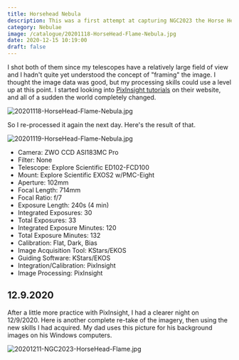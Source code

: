 ```yaml
---
title: Horsehead Nebula
description: This was a first attempt at capturing NGC2023 the Horse Head and Flame Nebulas.
category: Nebulae
image: /catalogue/20201118-HorseHead-Flame-Nebula.jpg
date: 2020-12-15 10:19:00
draft: false
---
```


I shot both of them since my telescopes have a relatively large field of view and I hadn't quite yet understood the concept of "framing" the image. I thought the image data was good, but my processing skills could use a level up at this point. I started looking into [PixInsight tutorials](https://pixinsight.com/tutorials/) on their website, and all of a sudden the world completely changed.  

![20201118-HorseHead-Flame-Nebula.jpg](/catalogue/20201118-HorseHead-Flame-Nebula.jpg)

So I re-processed it again the next day. Here's the result of that.  

![20201119-HorseHead-Flame-Nebula.jpg](/catalogue/20201119-HorseHead-Flame-Nebula.jpg)  
  
* Camera: ZWO CCD ASI183MC Pro
* Filter: None
* Telescope: Explore Scientific ED102-FCD100
* Mount: Explore Scientific EXOS2 w/PMC-Eight
* Aperture: 102mm
* Focal Length: 714mm
* Focal Ratio: f/7
* Exposure Length: 240s (4 min)
* Integrated Exposures: 30
* Total Exposures: 33
* Integrated Exposure Minutes: 120
* Total Exposure Minutes: 132
* Calibration: Flat, Dark, Bias
* Image Acquisition Tool: KStars/EKOS
* Guiding Software: KStars/EKOS
* Integration/Calibration: PixInsight
* Image Processing: PixInsight  
  
## 12.9.2020

After a little more practice with PixInsight, I had a clearer night on 12/9/2020. Here is another complete re-take of the imagery, then using the new skills I had acquired. My dad uses this picture for his background images on his Windows computers.  
  
![20201211-NGC2023-HorseHead-Flame.jpg](/catalogue/20201211-NGC2023-HorseHead-Flame.jpg)  
  